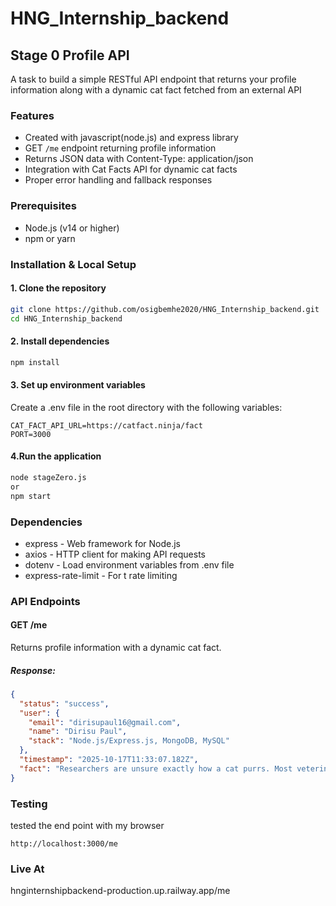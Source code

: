 # HNG_Internship_backend

##  Stage 0 Profile API

 A task to build a simple RESTful API endpoint that returns your profile information along with a dynamic cat fact fetched from an external API

 ### Features

- Created with javascript(node.js) and express library
- GET `/me` endpoint returning profile information
- Returns JSON data with Content-Type: application/json
- Integration with Cat Facts API for dynamic cat facts
- Proper error handling and fallback responses

### Prerequisites

- Node.js (v14 or higher)
- npm or yarn

###  Installation & Local Setup

#### 1. Clone the repository
```bash
git clone https://github.com/osigbemhe2020/HNG_Internship_backend.git
cd HNG_Internship_backend
```

#### 2. Install dependencies
```bash
npm install
```
#### 3. Set up environment variables
Create a .env file in the root directory with the following variables:
```.env
CAT_FACT_API_URL=https://catfact.ninja/fact
PORT=3000
```
#### 4.Run the application
```bash
node stageZero.js
or
npm start
```
### Dependencies
- express - Web framework for Node.js
- axios - HTTP client for making API requests
- dotenv - Load environment variables from .env file
- express-rate-limit - For t rate limiting

### API Endpoints
#### GET /me
Returns profile information with a dynamic cat fact.
##### Response:
```json
{
  "status": "success",
  "user": {
    "email": "dirisupaul16@gmail.com",
    "name": "Dirisu Paul",
    "stack": "Node.js/Express.js, MongoDB, MySQL"
  },
  "timestamp": "2025-10-17T11:33:07.182Z",
  "fact": "Researchers are unsure exactly how a cat purrs. Most veterinarians believe that a cat purrs by vibrating vocal folds deep in the throat. To do this, a muscle in the larynx opens and closes the air passage about 25 times per second."
}

```
### Testing
tested the end point with my browser
```text
http://localhost:3000/me
```
### Live At
hnginternshipbackend-production.up.railway.app/me
